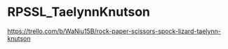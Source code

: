 # RPSSL_TaelynnKnutson
https://trello.com/b/WaNiu15B/rock-paper-scissors-spock-lizard-taelynn-knutson